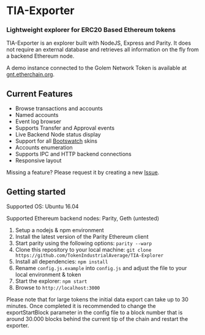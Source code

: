 # TIA-Exporter
### Lightweight explorer for ERC20 Based Ethereum tokens

TIA-Exporter is an explorer built with NodeJS, Express and Parity. It does not require an external database and retrieves all information on the fly from a backend Ethereum node.


A demo instance connected to the Golem Network Token is available at [gnt.etherchain.org](http://gnt.etherchain.org).

## Current Features
* Browse transactions and accounts
* Named accounts
* Event log browser
* Supports Transfer and Approval events
* Live Backend Node status display
* Support for all [Bootswatch](https://bootswatch.com/) skins
* Accounts enumeration
* Supports IPC and HTTP backend connections
* Responsive layout

Missing a feature? Please request it by creating a new [Issue](https://github.com/TokenIndustrialAverage/TIA-Explorer/issues).

## Getting started

Supported OS: Ubuntu 16.04

Supported Ethereum backend nodes: Parity, Geth (untested)

1. Setup a nodejs & npm environment
2. Install the latest version of the Parity Ethereum client
3. Start parity using the following options: `parity --warp`
4. Clone this repository to your local machine: `git clone https://github.com/TokenIndustrialAverage/TIA-Explorer`
5. Install all dependencies: `npm install`
6. Rename `config.js.example` into `config.js` and adjust the file to your local environment & token
7. Start the explorer: `npm start`
8. Browse to `http://localhost:3000`

Please note that for large tokens the initial data export can take up to 30 minutes. Once completed it is recommended to change the exportStartBlock parameter in the config file to a block number that is around 30.000 blocks behind the current tip of the chain and restart the exporter.

